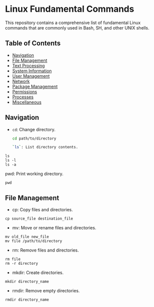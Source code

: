 # Linux Fundamental Commands

This repository contains a comprehensive list of fundamental Linux commands that are commonly used in Bash, SH, and other UNIX shells.

## Table of Contents

- [Navigation](#navigation)
- [File Management](#file-management)
- [Text Processing](#text-processing)
- [System Information](#system-information)
- [User Management](#user-management)
- [Network](#network)
- [Package Management](#package-management)
- [Permissions](#permissions)
- [Processes](#processes)
- [Miscellaneous](#miscellaneous)


## Navigation

- `cd`: Change directory.
  ```bash
  cd path/to/directory

  `ls`: List directory contents.
```
ls
ls -l
ls -a
```

pwd: Print working directory.

```
pwd
```

## File Management

- cp: Copy files and directories.
```
cp source_file destination_file
```
- mv: Move or rename files and directories.
```
mv old_file new_file
mv file /path/to/directory
```
- rm: Remove files and directories.
```
rm file
rm -r directory
```
- mkdir: Create directories.
```
mkdir directory_name
```
- rmdir: Remove empty directories.
```
rmdir directory_name
```



